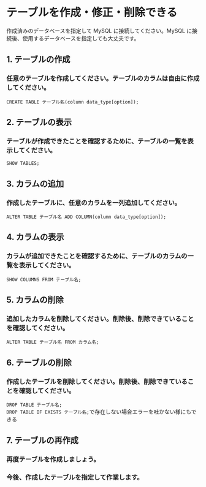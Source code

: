# テーブルを作成・修正・削除できる

作成済みのデータベースを指定して MySQL に接続してください。MySQL に接続後、使用するデータベースを指定しても大丈夫です。

## 1. テーブルの作成

### 任意のテーブルを作成してください。テーブルのカラムは自由に作成してください。  
`CREATE TABLE テーブル名(column data_type[option]);`  


## 2. テーブルの表示

### テーブルが作成できたことを確認するために、テーブルの一覧を表示してください。  
`SHOW TABLES;`

## 3. カラムの追加

### 作成したテーブルに、任意のカラムを一列追加してください。  
`ALTER TABLE テーブル名 ADD COLUMN(column data_type[option]);`

## 4. カラムの表示

### カラムが追加できたことを確認するために、テーブルのカラムの一覧を表示してください。  
`SHOW COLUMNS FROM テーブル名;`

## 5. カラムの削除

### 追加したカラムを削除してください。削除後、削除できていることを確認してください。  
`ALTER TABLE テーブル名 FROM カラム名;`

## 6. テーブルの削除

### 作成したテーブルを削除してください。削除後、削除できていることを確認してください。  
`DROP TABLE テーブル名;`  
`DROP TABLE IF EXISTS テーブル名;`で存在しない場合エラーを吐かない様にもできる

## 7. テーブルの再作成

### 再度テーブルを作成しましょう。

### 今後、作成したテーブルを指定して作業します。